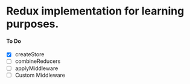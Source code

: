 # Redux implementation for learning purposes.

#### To Do
- [x] createStore
- [ ] combineReducers
- [ ] applyMiddleware
- [ ] Custom Middleware
